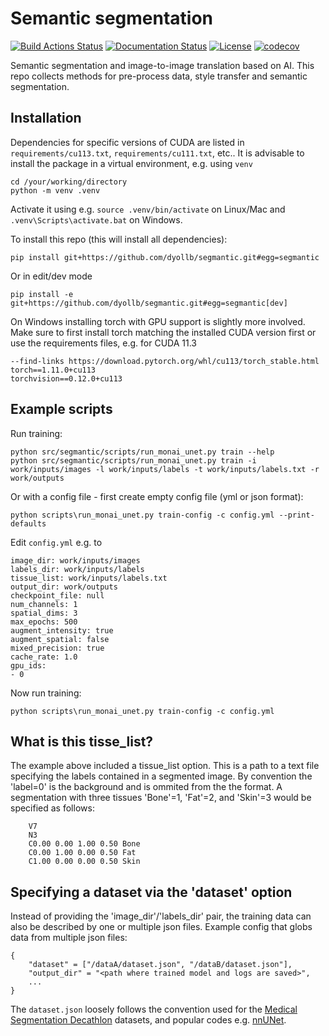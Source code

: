 # Semantic segmentation

[![Build Actions Status](https://github.com/dyollb/segmantic/workflows/CI/badge.svg)](https://github.com/dyollb/segmantic/actions)
[![Documentation Status](https://github.com/dyollb/segmantic/workflows/Docs/badge.svg)](https://github.com/dyollb/segmantic/actions)
[![License](https://img.shields.io/badge/license-MIT-green.svg)](https://https://opensource.org/licenses/MIT)
[![codecov](https://codecov.io/gh/dyollb/segmantic/branch/main/graph/badge.svg)](https://codecov.io/gh/dyollb/segmantic)

Semantic segmentation and image-to-image translation based on AI. This repo collects methods for pre-process data, style transfer and semantic segmentation.

## Installation

Dependencies for specific versions of CUDA are listed in `requirements/cu113.txt`, `requirements/cu111.txt`, etc.. It is advisable to install the package in a virtual environment, e.g. using `venv`

```
cd /your/working/directory
python -m venv .venv
```

Activate it using e.g. `source .venv/bin/activate` on Linux/Mac and `.venv\Scripts\activate.bat` on Windows.

To install this repo (this will install all dependencies):

```
pip install git+https://github.com/dyollb/segmantic.git#egg=segmantic
```

Or in edit/dev mode

```
pip install -e git+https://github.com/dyollb/segmantic.git#egg=segmantic[dev]
```

On Windows installing torch with GPU support is slightly more involved. Make sure to first install torch matching the installed CUDA version first or use the requirements files, e.g. for CUDA 11.3

```
--find-links https://download.pytorch.org/whl/cu113/torch_stable.html
torch==1.11.0+cu113
torchvision==0.12.0+cu113
```

## Example scripts

Run training:

```
python src/segmantic/scripts/run_monai_unet.py train --help
python src/segmantic/scripts/run_monai_unet.py train -i work/inputs/images -l work/inputs/labels -t work/inputs/labels.txt -r work/outputs
```

Or with a config file - first create empty config file (yml or json format):

```
python scripts\run_monai_unet.py train-config -c config.yml --print-defaults
```

Edit `config.yml` e.g. to

```
image_dir: work/inputs/images
labels_dir: work/inputs/labels
tissue_list: work/inputs/labels.txt
output_dir: work/outputs
checkpoint_file: null
num_channels: 1
spatial_dims: 3
max_epochs: 500
augment_intensity: true
augment_spatial: false
mixed_precision: true
cache_rate: 1.0
gpu_ids:
- 0
```

Now run training:

```
python scripts\run_monai_unet.py train-config -c config.yml
```

## What is this tisse_list?

The example above included a tissue_list option. This is a path to a text file specifying the labels contained in a segmented image. By convention the 'label=0' is the background and is ommited from the the format. A segmentation with three tissues 'Bone'=1, 'Fat'=2, and 'Skin'=3 would be specified as follows:

```
    V7
    N3
    C0.00 0.00 1.00 0.50 Bone
    C0.00 1.00 0.00 0.50 Fat
    C1.00 0.00 0.00 0.50 Skin
```

## Specifying a dataset via the 'dataset' option

Instead of providing the 'image_dir'/'labels_dir' pair, the training data can also be described by one or multiple json files. Example config that globs data from multiple json files:

```
{
    "dataset" = ["/dataA/dataset.json", "/dataB/dataset.json"],
    "output_dir" = "<path where trained model and logs are saved>",
    ...
}
```

The `dataset.json` loosely follows the convention used for the [Medical Segmentation Decathlon](http://medicaldecathlon.com/) datasets, and popular codes e.g. [nnUNet](https://github.com/MIC-DKFZ/nnUNet/blob/master/documentation/dataset_conversion.md).
